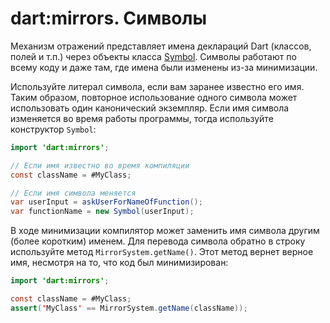 # dart:mirrors. Символы

Механизм отражений представляет имена деклараций Dart (классов, полей и т.п.) через объекты класса [Symbol](http://api.dartlang.org/dart_core/Symbol.html). Символы работают по всему коду и даже там, где имена были изменены из-за минимизации.

Используйте литерал символа, если вам заранее известно его имя. Таким образом, повторное использование одного символа может использовать один канонический экземпляр. Если имя символа изменяется во время работы программы, тогда используйте конструктор `Symbol`:

```java
import 'dart:mirrors';

// Если имя известно во время компиляции
const className = #MyClass;

// Если имя символа меняется
var userInput = askUserForNameOfFunction();
var functionName = new Symbol(userInput);
```

В ходе минимизации компилятор может заменить имя символа другим (более коротким) именем. Для перевода символа обратно в строку используйте метод `MirrorSystem.getName()`. Этот метод вернет верное имя, несмотря на то, что код был минимизирован:

```java
import 'dart:mirrors';

const className = #MyClass;
assert('MyClass' == MirrorSystem.getName(className));
```